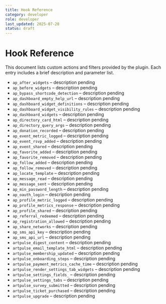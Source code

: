 ```yaml
---
title: Hook Reference
category: developer
role: developer
last_updated: 2025-07-28
status: draft
---
```


# Hook Reference

This document lists custom actions and filters provided by the plugin. Each entry includes a brief description and parameter list.

- `ap_after_widgets` – description pending
- `ap_before_widgets` – description pending
- `ap_bypass_shortcode_detection` – description pending
- `ap_dashboard_empty_help_url` – description pending
- `ap_dashboard_widget_definitions` – description pending
- `ap_dashboard_widget_visibility_rules` – description pending
- `ap_dashboard_widgets` – description pending
- `ap_directory_card_html` – description pending
- `ap_directory_query_args` – description pending
- `ap_donation_recorded` – description pending
- `ap_event_metric_logged` – description pending
- `ap_event_rsvp_added` – description pending
- `ap_event_shared` – description pending
- `ap_favorite_added` – description pending
- `ap_favorite_removed` – description pending
- `ap_follow_added` – description pending
- `ap_follow_removed` – description pending
- `ap_locate_template` – description pending
- `ap_message_read` – description pending
- `ap_message_sent` – description pending
- `ap_min_password_length` – description pending
- `ap_oauth_login` – description pending
- `ap_profile_metric_logged` – description pending
- `ap_profile_metrics_response` – description pending
- `ap_profile_shared` – description pending
- `ap_referral_redeemed` – description pending
- `ap_registration_allowed` – description pending
- `ap_share_networks` – description pending
- `ap_sms_api_key` – description pending
- `ap_sms_api_url` – description pending
- `artpulse_digest_content` – description pending
- `artpulse_email_template_html` – description pending
- `artpulse_membership_updated` – description pending
- `artpulse_onboarding_steps` – description pending
- `artpulse_payment_metrics_cache_time` – description pending
- `artpulse_render_settings_tab_widgets` – description pending
- `artpulse_settings_fields_` – description pending
- `artpulse_settings_tabs` – description pending
- `artpulse_survey_submitted` – description pending
- `artpulse_ticket_purchased` – description pending
- `artpulse_upgrade` – description pending
